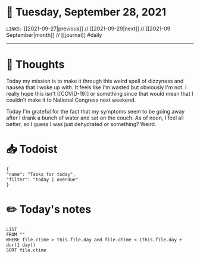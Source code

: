 # 📅 Tuesday, September 28, 2021
`LINKS:` [[2021-09-27|previous]] // [[2021-09-29|next]] // [[2021-09 September|month]] // [[journal]] 
#daily

---
# 💭 Thoughts
Today my mission is to make it through this weird spell of dizzyness and nausea that I woke up with. It feels like I'm wasted but obviously I'm not. I really hope this isn't [[COVID-19]] or something since that would mean that I couldn't make it to National Congress next weekend. 

Today I'm grateful for the fact that my symptoms seem to be going away after I drank a bunch of water and sat on the couch. As of noon, I feel all better, so I guess I was just dehydrated or something? Weird. 

# 📥 Todoist
```todoist
{
"name": "Tasks for today",
"filter": "today | overdue"
}
```

# ✏️ Today's notes
```dataview
LIST 
FROM ""
WHERE file.ctime > this.file.day and file.ctime < (this.file.day + dur(1 day))
SORT file.ctime
```
